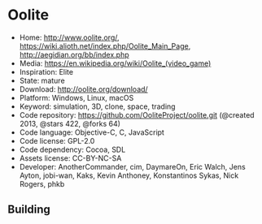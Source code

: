 # Oolite

- Home: http://www.oolite.org/, https://wiki.alioth.net/index.php/Oolite_Main_Page, http://aegidian.org/bb/index.php
- Media: https://en.wikipedia.org/wiki/Oolite_(video_game)
- Inspiration: Elite
- State: mature
- Download: http://oolite.org/download/
- Platform: Windows, Linux, macOS
- Keyword: simulation, 3D, clone, space, trading
- Code repository: https://github.com/OoliteProject/oolite.git (@created 2013, @stars 422, @forks 64)
- Code language: Objective-C, C, JavaScript
- Code license: GPL-2.0
- Code dependency: Cocoa, SDL
- Assets license: CC-BY-NC-SA
- Developer: AnotherCommander, cim, DaymareOn, Eric Walch, Jens Ayton, jobi-wan, Kaks, Kevin Anthoney, Konstantinos Sykas, Nick Rogers, phkb

## Building

